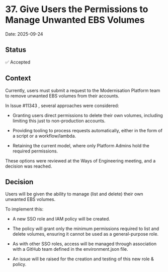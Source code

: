 # 37. Give Users the Permissions to Manage Unwanted EBS Volumes

Date: 2025-09-24

## Status

✅ Accepted

## Context

Currently, users must submit a request to the Modernisation Platform team to remove unwanted EBS volumes from their accounts.

In Issue #11343
, several approaches were considered:

- Granting users direct permissions to delete their own volumes, including limiting this just to non-production accounts.

- Providing tooling to process requests automatically, either in the form of a script or a workflow/lambda.

- Retaining the current model, where only Platform Admins hold the required permissions.

These options were reviewed at the Ways of Engineering meeting, and a decision was reached.

## Decision

Users will be given the ability to manage (list and delete) their own unwanted EBS volumes.

To implement this:

- A new SSO role and IAM policy will be created.

- The policy will grant only the minimum permissions required to list and delete volumes, ensuring it cannot be used as a general-purpose role.

- As with other SSO roles, access will be managed through association with a GitHub team defined in the environment.json file.

- An issue will be raised for the creation and testing of this new role & policy.